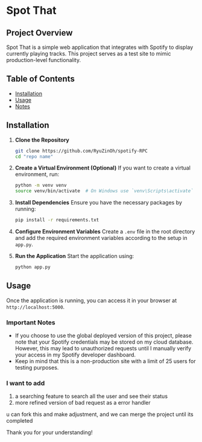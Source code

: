 # Spot That

## Project Overview
Spot That is a simple web application that integrates with Spotify to display currently playing tracks. This project serves as a test site to mimic production-level functionality.

## Table of Contents
- [Installation](#installation)
- [Usage](#usage)
- [Notes](#notes)

## Installation

1. **Clone the Repository**
   ```bash
   git clone https://github.com/RyuZinOh/spotify-RPC
   cd "repo name"
   ```

2. **Create a Virtual Environment (Optional)**
   If you want to create a virtual environment, run:
   ```bash
   python -m venv venv
   source venv/bin/activate  # On Windows use `venv\Scripts\activate`
   ```

3. **Install Dependencies**
   Ensure you have the necessary packages by running:
   ```bash
   pip install -r requirements.txt
   ```

4. **Configure Environment Variables**
   Create a `.env` file in the root directory and add the required environment variables according to the setup in `app.py`.

5. **Run the Application**
   Start the application using:
   ```bash
   python app.py
   ```

## Usage
Once the application is running, you can access it in your browser at `http://localhost:5000`. 

### Important Notes
- If you choose to use the global deployed version of this project, please note that your Spotify credentials may be stored on my cloud database. However, this may lead to unauthorized requests until I manually verify your access in my Spotify developer dashboard.
- Keep in mind that this is a non-production site with a limit of 25 users for testing purposes. 


### I want to add
1. a searching feature to search all the user and see their status
2. more refined version of bad request  as a error handler

u can fork this and make adjustment, and we can merge the project until its completed  

Thank you for your understanding!

